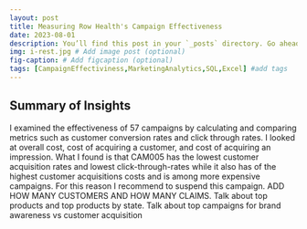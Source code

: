 ```yaml
---
layout: post
title: Measuring Row Health's Campaign Effectiveness
date: 2023-08-01
description: You’ll find this post in your `_posts` directory. Go ahead and edit it and re-build the site to see your changes. # Add post description (optional)
img: i-rest.jpg # Add image post (optional)
fig-caption: # Add figcaption (optional)
tags: [CampaignEffectiviness,MarketingAnalytics,SQL,Excel] #add tags
---
```

## Summary of Insights

I examined the effectiveness of 57 campaigns by calculating and comparing metrics such as customer conversion rates and click through rates. I looked at overall cost, cost of acquiring a customer, and cost of acquiring an impression. What I found is that CAM005 has the lowest customer acquisition rates and lowest click-through-rates while it also has of the highest customer acquisitions costs and is among more expensive campaigns. For this reason I recommend to suspend this campaign. ADD HOW MANY CUSTOMERS AND HOW MANY CLAIMS. Talk about top products and top products by state. Talk about top campaigns for brand awareness vs customer acquisition
